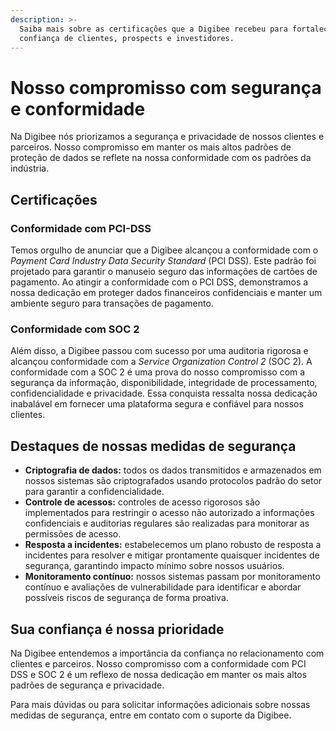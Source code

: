 ```yaml
---
description: >-
  Saiba mais sobre as certificações que a Digibee recebeu para fortalecer a
  confiança de clientes, prospects e investidores.
---
```


# Nosso compromisso com segurança e conformidade

Na Digibee nós priorizamos a segurança e privacidade de nossos clientes e parceiros. Nosso compromisso em manter os mais altos padrões de proteção de dados se reflete na nossa conformidade com os padrões da indústria.

## Certificações

### Conformidade com PCI-DSS

Temos orgulho de anunciar que a Digibee alcançou a conformidade com o _Payment Card Industry Data Security Standard_ (PCI DSS). Este padrão foi projetado para garantir o manuseio seguro das informações de cartões de pagamento. Ao atingir a conformidade com o PCI DSS, demonstramos a nossa dedicação em proteger dados financeiros confidenciais e manter um ambiente seguro para transações de pagamento.

### Conformidade com SOC 2

Além disso, a Digibee passou com sucesso por uma auditoria rigorosa e alcançou conformidade com a _Service Organization Control 2_ (SOC 2). A conformidade com a SOC 2 é uma prova do nosso compromisso com a segurança da informação, disponibilidade, integridade de processamento, confidencialidade e privacidade. Essa conquista ressalta nossa dedicação inabalável em fornecer uma plataforma segura e confiável para nossos clientes.

## Destaques de nossas medidas de segurança

* **Criptografia de dados:** todos os dados transmitidos e armazenados em nossos sistemas são criptografados usando protocolos padrão do setor para garantir a confidencialidade.
* **Controle de acessos:** controles de acesso rigorosos são implementados para restringir o acesso não autorizado a informações confidenciais e auditorias regulares são realizadas para monitorar as permissões de acesso.
* **Resposta a incidentes:** estabelecemos um plano robusto de resposta a incidentes para resolver e mitigar prontamente quaisquer incidentes de segurança, garantindo impacto mínimo sobre nossos usuários.
* **Monitoramento contínuo:** nossos sistemas passam por monitoramento contínuo e avaliações de vulnerabilidade para identificar e abordar possíveis riscos de segurança de forma proativa.

## Sua confiança é nossa prioridade

Na Digibee entendemos a importância da confiança no relacionamento com clientes e parceiros. Nosso compromisso com a conformidade com PCI DSS e SOC 2 é um reflexo de nossa dedicação em manter os mais altos padrões de segurança e privacidade.

Para mais dúvidas ou para solicitar informações adicionais sobre nossas medidas de segurança, entre em contato com o suporte da Digibee.
